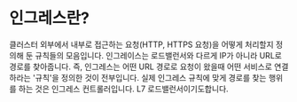 # 인그레스란?

클러스터 외부에서 내부로 접근하는 요청(HTTP, HTTPS 요청)을 어떻게 처리할지 정의해 둔 규칙들의 모음입니다.
인그레이스는 로드밸런서와 다르게 IP가 아니라 URL로 경로를 찾아줍니다. 
즉, 인그레스는 어떤 URL 경로로 요청이 왔을때 어떤 서비스로 연결하라는 '규칙'을 정의한 것이 전부입니다.
실제 인그레스 규칙에 맞게 경로를 찾는 행위를 하는 것은 인그레스 컨트롤러입니다.
L7 로드밸런서이기도합니다.